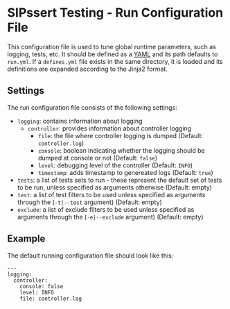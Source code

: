 # SIPssert Testing - Run Configuration File

This configuration file is used to tune global runtime parameters, such as
logging, tests, etc. It should be defined as a [YAML](https://yaml.org/) and its path
defaults to `run.yml`.
If a `defines.yml` file exists in the same directory, it is loaded and its
definitions are expanded according to the Jinja2 format.

## Settings

The run configuration file consists of the following settings:

* `logging`: contains information about logging
  * `controller`: provides information about controller logging
    * `file`: the file where controller logging is dumped (Default: `controller.log`)
    * `console`: boolean indicating whether the logging should be dumped at console or not (Default: `false`)
    * `level`: debugging level of the controller (Default: `INFO`)
    * `timestamp`: adds timestamp to genereated logs (Default: `true`)
* `tests`: a list of tests sets to run - these represent the default set of
tests to be run, unless specified as arguments otherwise (Default: empty)
* `test`: a list of test filters to be used unless specified as arguments
through the (`-t|--test` argument) (Default: empty)
* `exclude`: a list of exclude filters to be used unless specified as
arguments through the (`-e|--exclude` argument) (Default: empty)

## Example

The default running configuration file should look like this:
```
---
logging:
  controller:
    console: false
    level: INFO
    file: controller.log
```
